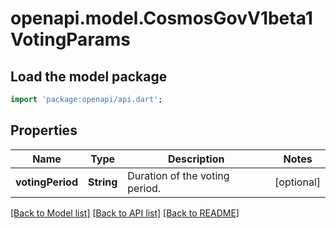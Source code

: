 # openapi.model.CosmosGovV1beta1VotingParams

## Load the model package
```dart
import 'package:openapi/api.dart';
```

## Properties
Name | Type | Description | Notes
------------ | ------------- | ------------- | -------------
**votingPeriod** | **String** | Duration of the voting period. | [optional] 

[[Back to Model list]](../README.md#documentation-for-models) [[Back to API list]](../README.md#documentation-for-api-endpoints) [[Back to README]](../README.md)


